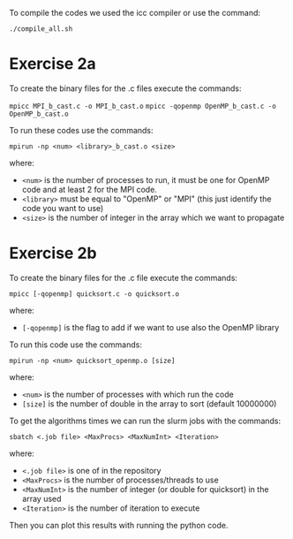 To compile the codes we used the icc compiler or use the command:

```./compile_all.sh```

# Exercise 2a
To create the binary files for the .c files execute the commands:

```mpicc MPI_b_cast.c -o MPI_b_cast.o```
```mpicc -qopenmp OpenMP_b_cast.c -o OpenMP_b_cast.o```

To run these codes use the commands:

```mpirun -np <num> <library>_b_cast.o <size>```

where:
  - `<num>` is the number of processes to run, it must be one for OpenMP code and at least 2 for the MPI code.
  - `<library>` must be equal to "OpenMP" or "MPI" (this just identify the code you want to use)
  - `<size>` is the number of integer in the array which we want to propagate

# Exercise 2b
To create the binary files for the .c file execute the commands:

```mpicc [-qopenmp] quicksort.c -o quicksort.o```

where:
  - `[-qopenmp]` is the flag to add if we want to use also the OpenMP library 

To run this code use the commands:

```mpirun -np <num> quicksort_openmp.o [size]```

where:
  - `<num>` is the number of processes with which run the code
  - `[size]` is the number of double in the array to sort (default 10000000)

To get the algorithms times we can run the slurm jobs with the commands:

```sbatch <.job file> <MaxProcs> <MaxNumInt> <Iteration>```

where:
  - `<.job file>` is one of in the repository
  - `<MaxProcs>` is the number of processes/threads to use
  - `<MaxNumInt>` is the number of integer (or double for quicksort) in the array used
  - `<Iteration>` is the number of iteration to execute

Then you can plot this results with running the python code.
